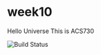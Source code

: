 # week10
Hello Universe
This is ACS730

![Build Status](https://img.shields.io/github/badge/tfsec-passing-<COLOR>)
